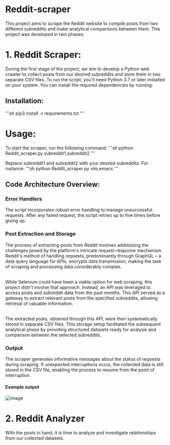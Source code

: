 # Reddit-scraper

This project aims to scrape the Reddit website to compile posts from two different subreddits and make analytical comparisons between them. This project was developed in two phases.

# 1. Reddit Scraper:
During the first stage of the project, we aim to develop a Python web crawler to collect posts from our desired subreddits and store them in two separate CSV files. To run the script, you'll need Python 3.7 or later installed on your system. You can install the required dependencies by running:

## Installation:
 '''sh
pip3 install -r requirements.txt
 '''
# Usage:
To start the scraper, run the following command:
'''sh
python Reddit_scraper.py subreddit1,subreddit2
'''

Replace subreddit1 and subreddit2 with your desired subreddits. For instance:
'''sh
python Reddit_scraper.py vim,emacs
'''

 ## Code Architecture Overview:
 ### Error Handlers
The script incorporates robust error handling to manage unsuccessful requests. After any failed request, the script retries up to five times before giving up.

 ### Post Extraction and Storage
The process of extracting posts from Reddit involves addressing the challenges posed by the platform's intricate request-response mechanism. Reddit's method of handling requests, predominantly through GraphQL – a data query language for APIs, encrypts data transmission, making the task of scraping and processing data considerably complex.

<br> While Selenium could have been a viable option for web scraping, this project didn't involve that approach. Instead, an API was leveraged to access posts and subreddit data from the past months. This API served as a gateway to extract relevant posts from the specified subreddits, allowing retrieval of valuable information.

<br> The extracted posts, obtained through this API, were then systematically stored in separate CSV files. This storage setup facilitated the subsequent analytical phase by providing structured datasets ready for analysis and comparison between the selected subreddits.

 ### Output
The scraper generates informative messages about the status of requests during scraping. If unexpected interruptions occur, the collected data is still stored in the CSV file, enabling the process to resume from the point of interruption.
#### Example output
 ![image](https://github.com/AmirH-Moosavi/Reddit-scraper/assets/68806656/88bb3f62-e52b-4d78-a0d4-543dd148b641)


# 2. Reddit Analyzer
With the posts in hand, it is time to analyze and investigate relationships from our collected datasets. 
